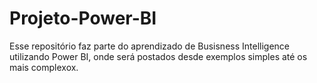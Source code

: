 # Projeto-Power-BI
Esse repositório faz parte do aprendizado de Busisness Intelligence utilizando Power BI, onde será postados desde exemplos simples até os mais complexox.
